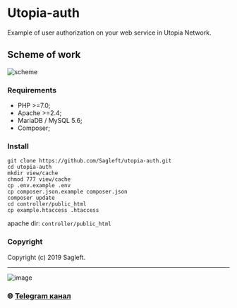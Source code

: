 # Utopia-auth
Example of user authorization on your web service in Utopia Network.

## Scheme of work
![scheme](https://sagleft.ru/projects/utopia/auth/uauth_en.png)

### Requirements
* PHP >=7.0;
* Apache >=2.4;
* MariaDB / MySQL 5.6;
* Composer;

### Install
```
git clone https://github.com/Sagleft/utopia-auth.git
cd utopia-auth
mkdir view/cache
chmod 777 view/cache
cp .env.example .env
cp composer.json.example composer.json
composer update
cd controller/public_html
cp example.htaccess .htaccess
```

apache dir: ```controller/public_html```

### Copyright

Copyright (c) 2019 Sagleft.

---

![image](https://github.com/Sagleft/Sagleft/raw/master/image.png)

### :globe_with_meridians: [Telegram канал](https://t.me/+VIvd8j6xvm9iMzhi)
